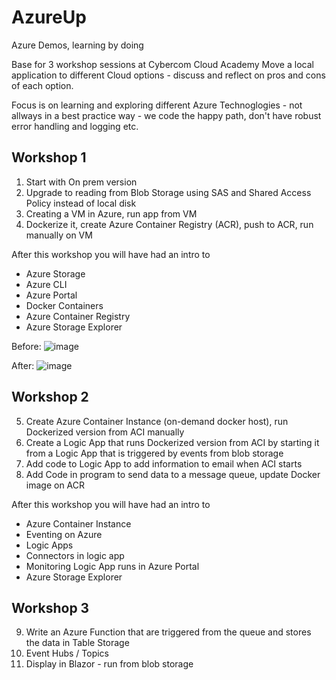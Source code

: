 # AzureUp
Azure Demos, learning by doing

Base for 3 workshop sessions at Cybercom Cloud Academy
Move a local application to different Cloud options - discuss and reflect on pros and cons of each option.

Focus is on learning and exploring different Azure Technoglogies - not allways in a best practice way - we code the happy path, don't have robust error handling and logging etc.

## Workshop 1
1. Start with On prem version
2. Upgrade to reading from Blob Storage using SAS and Shared Access Policy instead of local disk
3. Creating a VM in Azure, run app from VM
4. Dockerize it, create Azure Container Registry (ACR), push to ACR, run manually on VM

After this workshop you will have had an intro to
* Azure Storage
* Azure CLI 
* Azure Portal
* Docker Containers
* Azure Container Registry
* Azure Storage Explorer

Before:
![image](https://user-images.githubusercontent.com/2428582/109678075-90c52d80-7b7a-11eb-9d71-86cdaab0232a.png)

After:
![image](https://user-images.githubusercontent.com/2428582/109678139-a175a380-7b7a-11eb-8d2e-f311e16f2220.png)


## Workshop 2
5. Create Azure Container Instance (on-demand docker host), run Dockerized version from ACI manually
6. Create a Logic App that runs Dockerized version from ACI by starting it from a Logic App that is triggered by events from blob storage
7. Add code to Logic App to add information to email when ACI starts
8. Add Code in program to send data to a message queue, update Docker image on ACR

After this workshop you will have had an intro to
* Azure Container Instance
* Eventing on Azure
* Logic Apps
* Connectors in logic app
* Monitoring Logic App runs in Azure Portal
* Azure Storage Explorer

## Workshop 3
9. Write an Azure Function that are triggered from the queue and stores the data in Table Storage
10. Event Hubs / Topics 
11. Display in Blazor - run from blob storage

